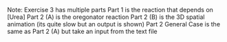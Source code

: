 Note: Exercise 3 has multiple parts
Part 1 is the reaction that depends on [Urea]
Part 2 (A) is the oregonator reaction
Part 2 (B) is the 3D spatial animation (its quite slow but an output is shown)
Part 2 General Case is the same as Part 2 (A) but take an input from the text file
